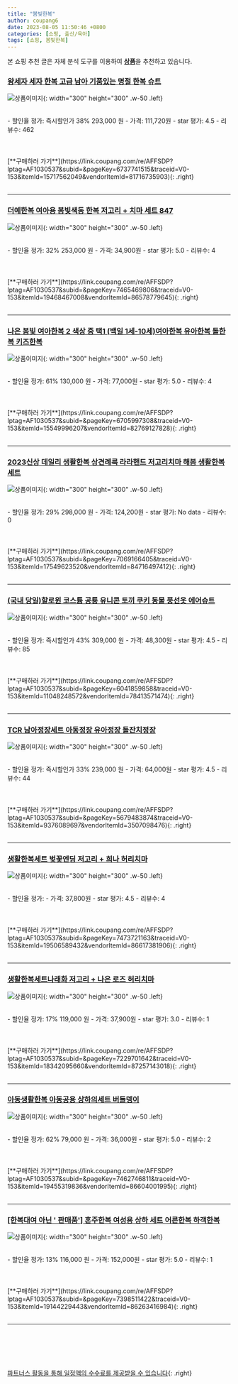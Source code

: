 ```yaml
---
title: "봄빛한복"
author: coupang6
date: 2023-08-05 11:50:46 +0800
categories: [쇼핑, 출산/육아]
tags: [쇼핑, 봄빛한복]
---
```


본 쇼핑 추천 글은 자체 분석 도구를 이용하여 [**상품**](https://link.coupang.com/a/bao1ui)을 추천하고 있습니다.

### [왕세자 세자 한복 고급 남아 기품있는 명절 한복 슈트](https://link.coupang.com/re/AFFSDP?lptag=AF1030537&subid=&pageKey=6737741515&traceid=V0-153&itemId=15717562049&vendorItemId=81716735903)

![상품이미지](https://thumbnail6.coupangcdn.com/thumbnails/remote/230x230ex/image/vendor_inventory/ba52/99da7ce3aeb926b15a73fa08867d73be8b28f23aa18ecf623933ce518ed4.jpg){: width="300" height="300" .w-50 .left}


<br>
- 할인율 정가: 즉시할인가 38%  293,000   원
- 가격: 111,720원
- star 평가: 4.5
- 리뷰수: 462
<br>
<br>
<br>
<br>
[**구매하러 가기**](https://link.coupang.com/re/AFFSDP?lptag=AF1030537&subid=&pageKey=6737741515&traceid=V0-153&itemId=15717562049&vendorItemId=81716735903){: .right}
<br>
<br>

---

### [더예한복 여아용 봄빛색동 한복 저고리 + 치마 세트 847](https://link.coupang.com/re/AFFSDP?lptag=AF1030537&subid=&pageKey=7465469806&traceid=V0-153&itemId=19468467008&vendorItemId=86578779645)

![상품이미지](https://thumbnail10.coupangcdn.com/thumbnails/remote/230x230ex/image/rs_quotation_api/thxni86q/40276603d26248699825dd5539bc97c3.jpg){: width="300" height="300" .w-50 .left}


<br>
- 할인율 정가: 32%  253,000   원
- 가격: 34,900원
- star 평가: 5.0
- 리뷰수: 4
<br>
<br>
<br>
<br>
[**구매하러 가기**](https://link.coupang.com/re/AFFSDP?lptag=AF1030537&subid=&pageKey=7465469806&traceid=V0-153&itemId=19468467008&vendorItemId=86578779645){: .right}
<br>
<br>

---

### [나은 봄빛 여아한복 2 색상 중 택1 (백일 1세-10세)여아한복 유아한복 돌한복 키즈한복](https://link.coupang.com/re/AFFSDP?lptag=AF1030537&subid=&pageKey=6705997308&traceid=V0-153&itemId=15549996207&vendorItemId=82769127828)

![상품이미지](https://thumbnail9.coupangcdn.com/thumbnails/remote/230x230ex/image/vendor_inventory/dd93/34b172a02fd9fea662194fc9be2e01aee11997b6003c0c91d0cd36b2b17d.jpeg){: width="300" height="300" .w-50 .left}


<br>
- 할인율 정가: 61%  130,000   원
- 가격: 77,000원
- star 평가: 5.0
- 리뷰수: 4
<br>
<br>
<br>
<br>
[**구매하러 가기**](https://link.coupang.com/re/AFFSDP?lptag=AF1030537&subid=&pageKey=6705997308&traceid=V0-153&itemId=15549996207&vendorItemId=82769127828){: .right}
<br>
<br>

---

### [2023신상 데일리 생활한복 상견례룩 라라핸드 저고리치마 해봄 생활한복세트](https://link.coupang.com/re/AFFSDP?lptag=AF1030537&subid=&pageKey=7069166405&traceid=V0-153&itemId=17549623520&vendorItemId=84716497412)

![상품이미지](https://thumbnail6.coupangcdn.com/thumbnails/remote/230x230ex/image/vendor_inventory/aaca/517870d9e526cbef6b0cd6e4a28557c55cdf727a8bdba8dbfbb108c192e1.jpg){: width="300" height="300" .w-50 .left}


<br>
- 할인율 정가: 29%  298,000   원
- 가격: 124,200원
- star 평가: No data
- 리뷰수: 0
<br>
<br>
<br>
<br>
[**구매하러 가기**](https://link.coupang.com/re/AFFSDP?lptag=AF1030537&subid=&pageKey=7069166405&traceid=V0-153&itemId=17549623520&vendorItemId=84716497412){: .right}
<br>
<br>

---

### [(국내 당일)할로윈 코스튬 공룡 유니콘 토끼 쿠키 동물 풍선옷 에어슈트](https://link.coupang.com/re/AFFSDP?lptag=AF1030537&subid=&pageKey=6041859858&traceid=V0-153&itemId=11048248572&vendorItemId=78413571474)

![상품이미지](https://thumbnail9.coupangcdn.com/thumbnails/remote/230x230ex/image/vendor_inventory/dca8/3f88095ac0863dc0a95e50deab87424f1b27c0e90e228da07f65074c1d43.png){: width="300" height="300" .w-50 .left}


<br>
- 할인율 정가: 즉시할인가 43%  309,000   원
- 가격: 48,300원
- star 평가: 4.5
- 리뷰수: 85
<br>
<br>
<br>
<br>
[**구매하러 가기**](https://link.coupang.com/re/AFFSDP?lptag=AF1030537&subid=&pageKey=6041859858&traceid=V0-153&itemId=11048248572&vendorItemId=78413571474){: .right}
<br>
<br>

---

### [TCR 남아정장세트 아동정장 유아정장 돌잔치정장](https://link.coupang.com/re/AFFSDP?lptag=AF1030537&subid=&pageKey=5679483874&traceid=V0-153&itemId=9376089697&vendorItemId=3507098476)

![상품이미지](https://thumbnail7.coupangcdn.com/thumbnails/remote/230x230ex/image/vendor_inventory/aae9/d3107b144a94ac8cd9cb0839054f5e512a0766d7f245e9892f453eccf49d.jpg){: width="300" height="300" .w-50 .left}


<br>
- 할인율 정가: 즉시할인가 33%  239,000   원
- 가격: 64,000원
- star 평가: 4.5
- 리뷰수: 44
<br>
<br>
<br>
<br>
[**구매하러 가기**](https://link.coupang.com/re/AFFSDP?lptag=AF1030537&subid=&pageKey=5679483874&traceid=V0-153&itemId=9376089697&vendorItemId=3507098476){: .right}
<br>
<br>

---

### [생활한복세트 벚꽃엔딩 저고리 + 희나 허리치마](https://link.coupang.com/re/AFFSDP?lptag=AF1030537&subid=&pageKey=7473721163&traceid=V0-153&itemId=19506589432&vendorItemId=86617381906)

![상품이미지](https://thumbnail6.coupangcdn.com/thumbnails/remote/230x230ex/image/vendor_inventory/288a/232df2ccb68fcf2a3c5ff2e90b91c14295c44667e24d1c70f05ec9e9a4af.jpg){: width="300" height="300" .w-50 .left}


<br>
- 할인율 정가: 
- 가격: 37,800원
- star 평가: 4.5
- 리뷰수: 4
<br>
<br>
<br>
<br>
[**구매하러 가기**](https://link.coupang.com/re/AFFSDP?lptag=AF1030537&subid=&pageKey=7473721163&traceid=V0-153&itemId=19506589432&vendorItemId=86617381906){: .right}
<br>
<br>

---

### [생활한복세트나래화 저고리 + 나은 로즈 허리치마](https://link.coupang.com/re/AFFSDP?lptag=AF1030537&subid=&pageKey=7229701642&traceid=V0-153&itemId=18342095660&vendorItemId=87257143018)

![상품이미지](https://thumbnail9.coupangcdn.com/thumbnails/remote/230x230ex/image/vendor_inventory/dffe/563389ba3d5c52ebf6affd5341770cb6284f75b6a27e638dee93cc89b7be.jpg){: width="300" height="300" .w-50 .left}


<br>
- 할인율 정가: 17%  119,000   원
- 가격: 37,900원
- star 평가: 3.0
- 리뷰수: 1
<br>
<br>
<br>
<br>
[**구매하러 가기**](https://link.coupang.com/re/AFFSDP?lptag=AF1030537&subid=&pageKey=7229701642&traceid=V0-153&itemId=18342095660&vendorItemId=87257143018){: .right}
<br>
<br>

---

### [아동생활한복 아동공용 상하의세트 버들뎅이](https://link.coupang.com/re/AFFSDP?lptag=AF1030537&subid=&pageKey=7462746811&traceid=V0-153&itemId=19455319836&vendorItemId=86604001995)

![상품이미지](https://thumbnail10.coupangcdn.com/thumbnails/remote/230x230ex/image/vendor_inventory/fb1d/fd3e00e0e44348591c2baee77ca14b5aabece8431c4e48332c9fa846d354.jpg){: width="300" height="300" .w-50 .left}


<br>
- 할인율 정가: 62%  79,000   원
- 가격: 36,000원
- star 평가: 5.0
- 리뷰수: 2
<br>
<br>
<br>
<br>
[**구매하러 가기**](https://link.coupang.com/re/AFFSDP?lptag=AF1030537&subid=&pageKey=7462746811&traceid=V0-153&itemId=19455319836&vendorItemId=86604001995){: .right}
<br>
<br>

---

### [[한복대여 아닌 ' 판매품'] 혼주한복 여성용 상하 세트 어른한복 하객한복](https://link.coupang.com/re/AFFSDP?lptag=AF1030537&subid=&pageKey=7398511422&traceid=V0-153&itemId=19144229443&vendorItemId=86263416984)

![상품이미지](https://thumbnail9.coupangcdn.com/thumbnails/remote/230x230ex/image/vendor_inventory/1981/f6733a94aab1f9e90be1f1eaadad417af9069cd80466d6c47c4d6f5d8994.png){: width="300" height="300" .w-50 .left}


<br>
- 할인율 정가: 13%  116,000   원
- 가격: 152,000원
- star 평가: 5.0
- 리뷰수: 1
<br>
<br>
<br>
<br>
[**구매하러 가기**](https://link.coupang.com/re/AFFSDP?lptag=AF1030537&subid=&pageKey=7398511422&traceid=V0-153&itemId=19144229443&vendorItemId=86263416984){: .right}
<br>
<br>

---
<br><br><br><br><br> [파트너스 활동을 통해 일정액의 수수료를 제공받을 수 있습니다](https://link.coupang.com/a/bao1ui){: .right}